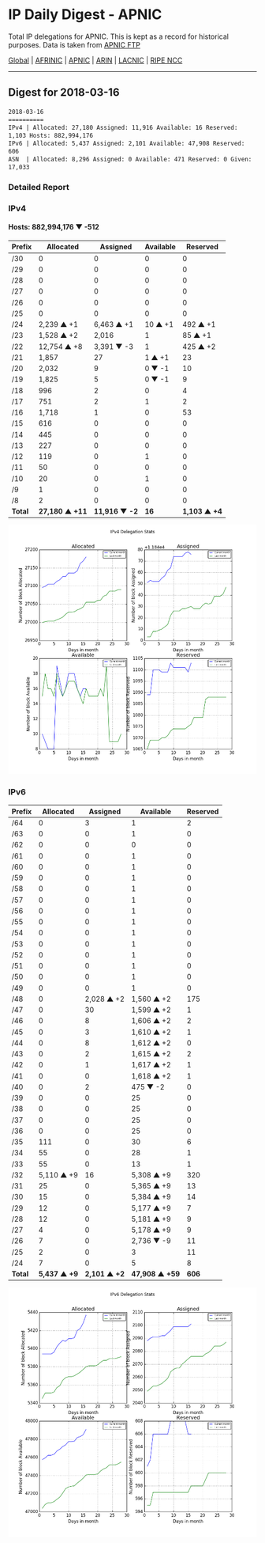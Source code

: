 # IP Daily Digest - APNIC

Total IP delegations for APNIC. This is kept as a record for historical purposes. Data is taken from [APNIC FTP](https://ftp.apnic.net/)

[Global](https://github.com/csmets/IP-Daily-Digest) | [AFRINIC](https://github.com/csmets/IP-Daily-Digest/tree/master/archives/AFRINIC) | [APNIC](https://github.com/csmets/IP-Daily-Digest/tree/master/archives/APNIC) | [ARIN](https://github.com/csmets/IP-Daily-Digest/tree/master/archives/ARIN) | [LACNIC](https://github.com/csmets/IP-Daily-Digest/tree/master/archives/LACNIC) | [RIPE NCC](https://github.com/csmets/IP-Daily-Digest/tree/master/archives/RIPE_NCC)

---

## Digest for 2018-03-16
```
2018-03-16
==========
IPv4 | Allocated: 27,180 Assigned: 11,916 Available: 16 Reserved: 1,103 Hosts: 882,994,176
IPv6 | Allocated: 5,437 Assigned: 2,101 Available: 47,908 Reserved: 606
ASN  | Allocated: 8,296 Assigned: 0 Available: 471 Reserved: 0 Given: 17,033
```

### Detailed Report

### IPv4

#### Hosts: **882,994,176 ▼ -512**

| Prefix | Allocated | Assigned | Available | Reserved |
| ----- | ----- | ----- | ----- | ----- |
| /30 | 0 | 0 | 0 | 0 |
| /29 | 0 | 0 | 0 | 0 |
| /28 | 0 | 0 | 0 | 0 |
| /27 | 0 | 0 | 0 | 0 |
| /26 | 0 | 0 | 0 | 0 |
| /25 | 0 | 0 | 0 | 0 |
| /24 | 2,239 ▲ +1 | 6,463 ▲ +1 | 10 ▲ +1 | 492 ▲ +1 |
| /23 | 1,528 ▲ +2 | 2,016 | 1 | 85 ▲ +1 |
| /22 | 12,754 ▲ +8 | 3,391 ▼ -3 | 1 | 425 ▲ +2 |
| /21 | 1,857 | 27 | 1 ▲ +1 | 23 |
| /20 | 2,032 | 9 | 0 ▼ -1 | 10 |
| /19 | 1,825 | 5 | 0 ▼ -1 | 9 |
| /18 | 996 | 2 | 0 | 4 |
| /17 | 751 | 2 | 1 | 2 |
| /16 | 1,718 | 1 | 0 | 53 |
| /15 | 616 | 0 | 0 | 0 |
| /14 | 445 | 0 | 0 | 0 |
| /13 | 227 | 0 | 0 | 0 |
| /12 | 119 | 0 | 1 | 0 |
| /11 | 50 | 0 | 0 | 0 |
| /10 | 20 | 0 | 1 | 0 |
| /9 | 1 | 0 | 0 | 0 |
| /8 | 2 | 0 | 0 | 0 |
| **Total** | **27,180 ▲ +11** | **11,916 ▼ -2** | **16** | **1,103 ▲ +4** |

![ipv4-stats](ipv4-figure.png)

### IPv6

| Prefix | Allocated | Assigned | Available | Reserved |
| ----- | ----- | ----- | ----- | ----- |
| /64 | 0 | 3 | 1 | 2 |
| /63 | 0 | 0 | 1 | 0 |
| /62 | 0 | 0 | 0 | 0 |
| /61 | 0 | 0 | 1 | 0 |
| /60 | 0 | 0 | 1 | 0 |
| /59 | 0 | 0 | 1 | 0 |
| /58 | 0 | 0 | 1 | 0 |
| /57 | 0 | 0 | 1 | 0 |
| /56 | 0 | 0 | 1 | 0 |
| /55 | 0 | 0 | 1 | 0 |
| /54 | 0 | 0 | 1 | 0 |
| /53 | 0 | 0 | 1 | 0 |
| /52 | 0 | 0 | 1 | 0 |
| /51 | 0 | 0 | 1 | 0 |
| /50 | 0 | 0 | 1 | 0 |
| /49 | 0 | 0 | 1 | 0 |
| /48 | 0 | 2,028 ▲ +2 | 1,560 ▲ +2 | 175 |
| /47 | 0 | 30 | 1,599 ▲ +2 | 1 |
| /46 | 0 | 8 | 1,606 ▲ +2 | 2 |
| /45 | 0 | 3 | 1,610 ▲ +2 | 1 |
| /44 | 0 | 8 | 1,612 ▲ +2 | 0 |
| /43 | 0 | 2 | 1,615 ▲ +2 | 2 |
| /42 | 0 | 1 | 1,617 ▲ +2 | 1 |
| /41 | 0 | 0 | 1,618 ▲ +2 | 1 |
| /40 | 0 | 2 | 475 ▼ -2 | 0 |
| /39 | 0 | 0 | 25 | 0 |
| /38 | 0 | 0 | 25 | 0 |
| /37 | 0 | 0 | 25 | 0 |
| /36 | 0 | 0 | 25 | 0 |
| /35 | 111 | 0 | 30 | 6 |
| /34 | 55 | 0 | 28 | 1 |
| /33 | 55 | 0 | 13 | 1 |
| /32 | 5,110 ▲ +9 | 16 | 5,308 ▲ +9 | 320 |
| /31 | 25 | 0 | 5,365 ▲ +9 | 13 |
| /30 | 15 | 0 | 5,384 ▲ +9 | 14 |
| /29 | 12 | 0 | 5,177 ▲ +9 | 7 |
| /28 | 12 | 0 | 5,181 ▲ +9 | 9 |
| /27 | 4 | 0 | 5,178 ▲ +9 | 9 |
| /26 | 7 | 0 | 2,736 ▼ -9 | 11 |
| /25 | 2 | 0 | 3 | 11 |
| /24 | 7 | 0 | 5 | 8 |
| **Total** | **5,437 ▲ +9** | **2,101 ▲ +2** | **47,908 ▲ +59** | **606** |

![ipv6-stats](ipv6-figure.png)